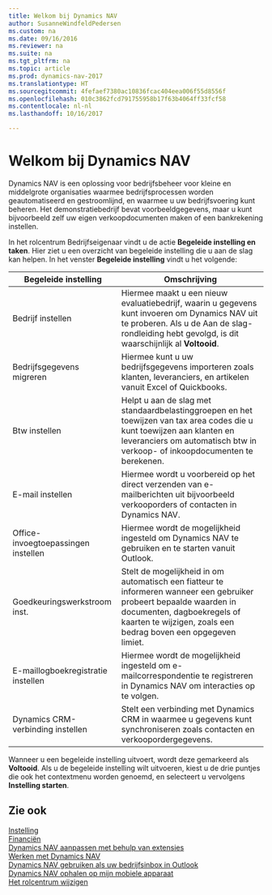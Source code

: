 ```yaml
---
title: Welkom bij Dynamics NAV
author: SusanneWindfeldPedersen
ms.custom: na
ms.date: 09/16/2016
ms.reviewer: na
ms.suite: na
ms.tgt_pltfrm: na
ms.topic: article
ms.prod: dynamics-nav-2017
ms.translationtype: HT
ms.sourcegitcommit: 4fefaef7380ac10836fcac404eea006f55d8556f
ms.openlocfilehash: 010c3862fcd791755958b17f63b4064ff33fcf58
ms.contentlocale: nl-nl
ms.lasthandoff: 10/16/2017

---
```


# <a name="welcome-to-dynamics-nav"></a>Welkom bij Dynamics NAV

Dynamics NAV is een oplossing voor bedrijfsbeheer voor kleine en middelgrote organisaties waarmee bedrijfsprocessen worden geautomatiseerd en gestroomlijnd, en waarmee u uw bedrijfsvoering kunt beheren. Het demonstratiebedrijf bevat voorbeeldgegevens, maar u kunt bijvoorbeeld zelf uw eigen verkoopdocumenten maken of een bankrekening instellen.  

In het rolcentrum Bedrijfseigenaar vindt u de actie **Begeleide instelling en taken**. Hier ziet u een overzicht van begeleide instelling die u aan de slag kan helpen. In het venster **Begeleide instelling** vindt u het volgende:

|Begeleide instelling           |Omschrijving                                                                                      |
|-------------------------|-------------------------------------------------------------------------------------------------|
|Bedrijf instellen           |Hiermee maakt u een nieuw evaluatiebedrijf, waarin u gegevens kunt invoeren om Dynamics NAV uit te proberen. Als u de Aan de slag-rondleiding hebt gevolgd, is dit waarschijnlijk al **Voltooid**. |
|Bedrijfsgegevens migreren    |Hiermee kunt u uw bedrijfsgegevens importeren zoals klanten, leveranciers, en artikelen vanuit Excel of Quickbooks.|
|Btw instellen         |Helpt u aan de slag met standaardbelastinggroepen en het toewijzen van tax area codes die u kunt toewijzen aan klanten en leveranciers om automatisch btw in verkoop- of inkoopdocumenten te berekenen.|
|E-mail instellen             |Hiermee wordt u voorbereid op het direct verzenden van e-mailberichten uit bijvoorbeeld verkooporders of contacten in Dynamics NAV.|
|Office-invoegtoepassingen instellen    |Hiermee wordt de mogelijkheid ingesteld om Dynamics NAV te gebruiken en te starten vanuit Outlook.|
|Goedkeuringswerkstroom inst.|Stelt de mogelijkheid in om automatisch een fiatteur te informeren wanneer een gebruiker probeert bepaalde waarden in documenten, dagboekregels of kaarten te wijzigen, zoals een bedrag boven een opgegeven limiet.|
|E-maillogboekregistratie instellen     |Hiermee wordt de mogelijkheid ingesteld om e-mailcorrespondentie te registreren in Dynamics NAV om interacties op te volgen.|
|Dynamics CRM-verbinding instellen|Stelt een verbinding met Dynamics CRM in waarmee u gegevens kunt synchroniseren zoals contacten en verkoopordergegevens.|

Wanneer u een begeleide instelling uitvoert, wordt deze gemarkeerd als **Voltooid**. Als u de begeleide instelling wilt uitvoeren, kiest u de drie puntjes die ook het contextmenu worden genoemd, en selecteert u vervolgens **Instelling starten**.


## <a name="see-also"></a>Zie ook
[Instelling](setup.md)  
[Financiën](finance.md)  
[Dynamics NAV aanpassen met behulp van extensies](ui-extensions.md)  
[Werken met Dynamics NAV](ui-work-product.md)  
[Dynamics NAV gebruiken als uw bedrijfsinbox in Outlook](across-outlook.md)  
[Dynamics NAV ophalen op mijn mobiele apparaat](install-mobile-app.md)  
[Het rolcentrum wijzigen](ui-change-role.md)  

